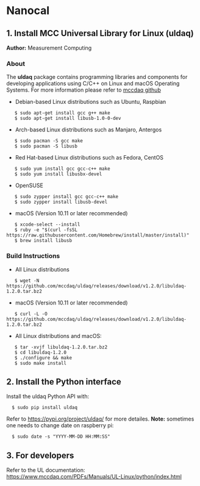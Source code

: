 # Nanocal


## 1. Install MCC Universal Library for Linux (uldaq)

**Author:** Measurement Computing

### About
The **uldaq** package contains programming libraries and components for developing applications using C/C++ on Linux and macOS Operating Systems. For more information please refer to [mccdaq github](https://github.com/mccdaq/uldaq)
  
  - Debian-based Linux distributions such as Ubuntu, Raspbian
  
  ```
     $ sudo apt-get install gcc g++ make
     $ sudo apt-get install libusb-1.0-0-dev
  ```
  - Arch-based Linux distributions such as Manjaro, Antergos
  
  ```
     $ sudo pacman -S gcc make
     $ sudo pacman -S libusb
  ```
  - Red Hat-based Linux distributions such as Fedora, CentOS
  
  ```
     $ sudo yum install gcc gcc-c++ make
     $ sudo yum install libusbx-devel
  ``` 
  - OpenSUSE 
  
  ```
     $ sudo zypper install gcc gcc-c++ make
     $ sudo zypper install libusb-devel
  ```
  - macOS (Version 10.11 or later recommended)
  
  ```
     $ xcode-select --install
     $ ruby -e "$(curl -fsSL https://raw.githubusercontent.com/Homebrew/install/master/install)"
     $ brew install libusb
  ```
  
 ### Build Instructions
 
  - All Linux distributions
  ```
     $ wget -N https://github.com/mccdaq/uldaq/releases/download/v1.2.0/libuldaq-1.2.0.tar.bz2
  ```
  - macOS (Version 10.11 or later recommended)
  
  ```
     $ curl -L -O https://github.com/mccdaq/uldaq/releases/download/v1.2.0/libuldaq-1.2.0.tar.bz2
  ```
  
  - All Linux distributions and macOS:

  ```
     $ tar -xvjf libuldaq-1.2.0.tar.bz2
     $ cd libuldaq-1.2.0
     $ ./configure && make
     $ sudo make install
  ```


## 2. Install the Python interface

Install the uldaq Python API with:  
 ```
   $ sudo pip install uldaq
 ```
Refer to https://pypi.org/project/uldaq/ for more detailes.
**Note:** sometimes one needs to change date on raspberry pi:
 ```
   $ sudo date -s "YYYY-MM-DD HH:MM:SS"
 ```

## 3. For developers
Refer to the UL documentation:
https://www.mccdaq.com/PDFs/Manuals/UL-Linux/python/index.html

